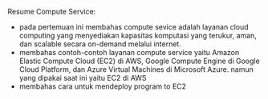 Resume Compute Service:
- pada pertemuan ini membahas compute sevice adalah layanan cloud computing yang menyediakan kapasitas komputasi yang terukur, aman, dan scalable secara on-demand melalui internet.
- membahas contoh-contoh layanan compute service yaitu Amazon Elastic Compute Cloud (EC2) di AWS, Google Compute Engine di Google Cloud Platform, dan Azure Virtual Machines di Microsoft Azure. namun yang dipakai saat ini yaitu EC2 di AWS
- membahas cara untuk mendeploy program to EC2
